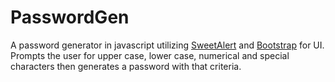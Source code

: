 # PasswordGen
A password generator in javascript utilizing [SweetAlert](https://sweetalert.js.org/) and [Bootstrap](https://getbootstrap.com/) for UI. Prompts the user for upper case, lower case, numerical and special characters then generates a password with that criteria.



